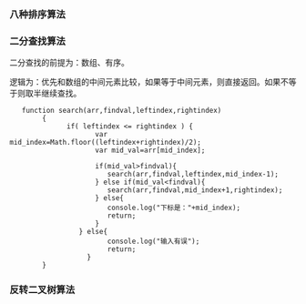 ### 八种排序算法
### 二分查找算法

二分查找的前提为：数组、有序。

逻辑为：优先和数组的中间元素比较，如果等于中间元素，则直接返回。如果不等于则取半继续查找。

       function search(arr,findval,leftindex,rightindex)  
            {    
                  if( leftindex <= rightindex ) {  
                         var mid_index=Math.floor((leftindex+rightindex)/2);
                         var mid_val=arr[mid_index];  
          
                         if(mid_val>findval){   
                            search(arr,findval,leftindex,mid_index-1);  
                         } else if(mid_val<findval){  
                            search(arr,findval,mid_index+1,rightindex);  
                         } else{  
                            console.log("下标是："+mid_index);  
                            return;  
                         }  
                     } else{  
                            console.log("输入有误");  
                            return;  
                       }   
            }  
                 

### 反转二叉树算法

